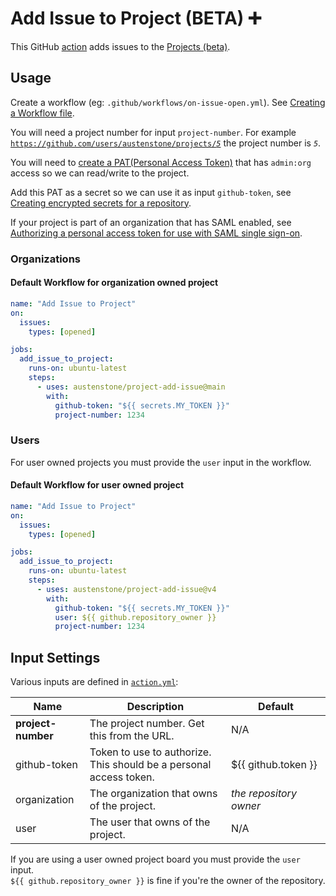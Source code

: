 # Add Issue to Project (BETA) ➕

This GitHub [action](https://docs.github.com/en/actions) adds issues to the [Projects (beta)](https://github.com/features/issues).

## Usage
Create a workflow (eg: `.github/workflows/on-issue-open.yml`). See [Creating a Workflow file](https://help.github.com/en/articles/configuring-a-workflow#creating-a-workflow-file).

You will need a project number for input `project-number`. For example [`https://github.com/users/austenstone/projects/`*`5`*](https://github.com/users/austenstone/projects/5) the project number is *`5`*.

You will need to [create a PAT(Personal Access Token)](https://github.com/settings/tokens/new?scopes=admin:org) that has `admin:org` access so we can read/write to the project.

Add this PAT as a secret so we can use it as input `github-token`, see [Creating encrypted secrets for a repository](https://docs.github.com/en/enterprise-cloud@latest/actions/security-guides/encrypted-secrets#creating-encrypted-secrets-for-a-repository).

If your project is part of an organization that has SAML enabled, see [Authorizing a personal access token for use with SAML single sign-on](https://docs.github.com/en/enterprise-cloud@latest/authentication/authenticating-with-saml-single-sign-on/authorizing-a-personal-access-token-for-use-with-saml-single-sign-on).

### Organizations

#### Default Workflow for organization owned project
```yml
name: "Add Issue to Project"
on:
  issues:
    types: [opened]

jobs:
  add_issue_to_project:
    runs-on: ubuntu-latest
    steps:
      - uses: austenstone/project-add-issue@main
        with:
          github-token: "${{ secrets.MY_TOKEN }}"
          project-number: 1234
```

### Users

For user owned projects you must provide the `user` input in the workflow.

#### Default Workflow for user owned project
```yml
name: "Add Issue to Project"
on:
  issues:
    types: [opened]

jobs:
  add_issue_to_project:
    runs-on: ubuntu-latest
    steps:
      - uses: austenstone/project-add-issue@v4
        with:
          github-token: "${{ secrets.MY_TOKEN }}"
          user: ${{ github.repository_owner }}
          project-number: 1234
```

## Input Settings
Various inputs are defined in [`action.yml`](action.yml):

| Name | Description | Default |
| --- | - | - |
| **project-number** | The project number. Get this from the URL. | N/A |
| github-token | Token to use to authorize. This should be a personal access token. | ${{&nbsp;github.token&nbsp;}} |
| organization | The organization that owns of the project. | _the repository owner_
| user | The user that owns of the project. | N/A

If you are using a user owned project board you must provide the `user` input.<br>`${{ github.repository_owner }}` is fine if you're the owner of the repository.
